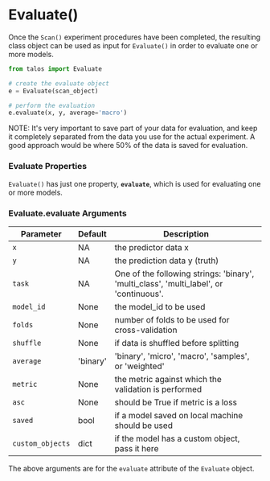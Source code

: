 # Evaluate()

Once the `Scan()` experiment procedures have been completed, the resulting class object can be used as input for `Evaluate()` in order to evaluate one or more models.

```python
from talos import Evaluate

# create the evaluate object
e = Evaluate(scan_object)

# perform the evaluation
e.evaluate(x, y, average='macro')
```

NOTE: It's very important to save part of your data for evaluation, and keep it completely separated from the data you use for the actual experiment. A good approach would be where 50% of the data is saved for evaluation.

### Evaluate Properties

`Evaluate()` has just one property, **`evaluate`**, which is used for evaluating one or more models.

### Evaluate.evaluate Arguments

Parameter | Default | Description
--------- | ------- | -----------
`x` | NA | the predictor data x
`y` | NA | the prediction data y (truth)
`task`| NA | One of the following strings: 'binary', 'multi_class', 'multi_label', or 'continuous'.
`model_id` | None | the model_id to be used
`folds` | None | number of folds to be used for cross-validation
`shuffle` | None | if data is shuffled before splitting
`average` | 'binary' | 'binary', 'micro', 'macro', 'samples', or 'weighted'
`metric` | None | the metric against which the validation is performed
`asc` | None | should be True if metric is a loss
`saved` | bool | if a model saved on local machine should be used
`custom_objects` | dict | if the model has a custom object, pass it here

The above arguments are for the <code>evaluate</code> attribute of the <code>Evaluate</code> object.
